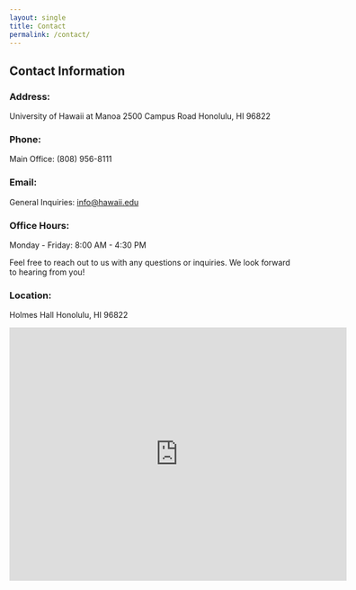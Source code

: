 ```yaml
---
layout: single
title: Contact
permalink: /contact/
---
```


## Contact Information

### Address:
University of Hawaii at Manoa
2500 Campus Road
Honolulu, HI 96822

### Phone:
Main Office: (808) 956-8111

### Email:
General Inquiries: info@hawaii.edu

### Office Hours:
Monday - Friday: 8:00 AM - 4:30 PM

Feel free to reach out to us with any questions or inquiries. We look forward to hearing from you!

### Location:
Holmes Hall
Honolulu, HI 96822

<iframe src="https://www.google.com/maps/embed?pb=!1m18!1m12!1m3!1d3717.1234567890123!2d-157.816123456789!3d21.298765432109876!2m3!1f0!2f0!3f0!3m2!1i1024!2i768!4f13.1!3m3!1m2!1s0x7c006d123456789a%3A0x1234567890abcdef!2sHolmes%20Hall%2C%20Honolulu%2C%20HI%2096822%2C%20USA!5e0!3m2!1sen!2suk!4v1631234567890!5m2!1sen!2suk" width="600" height="450" style="border:0;" allowfullscreen="" loading="lazy"></iframe>